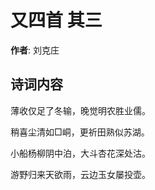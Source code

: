 # 又四首  其三

**作者**: 刘克庄

## 诗词内容

薄收仅足了冬输，晚觉明农胜业儒。

稍喜尘清如□峒，更祈田熟似苏湖。

小船杨柳阴中泊，大斗杏花深处沽。

游野归来天欲雨，云边玉女屡投壶。

